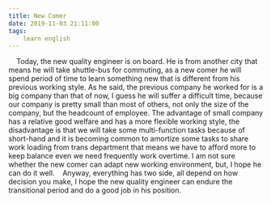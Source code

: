 ```yaml
---
title: New Comer
date: 2019-11-03 21:11:00
tags:
    learn english
---
```

    Today, the new quality engineer is on board. He is from another city that means he will take shuttle-bus for commuting, as a new comer he will spend period of time to learn something new that is different from his previous working style. As he said, the previous company he worked for is a big company than that of now, I guess he will suffer a difficult time, because our company is pretty small than most of others, not only the size of the company, but the headcount of employee. The advantage of small company has a relative good welfare and has a more flexible working style, the disadvantage is that we will take some multi-function tasks because of short-hand and it is becoming common to amortize some tasks to share work loading from trans department that means we have to afford more to keep balance even we need frequently work overtime. I am not sure whether the new comer can adapt new working environment, but, I hope he can do it well.    Anyway, everything has two side, all depend on how decision you make, I hope the new quality engineer can endure the transitional period and do a good job in his position.